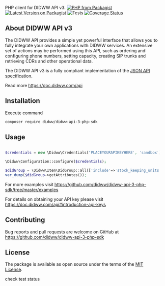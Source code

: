 PHP client for DIDWW API v3.
[![PHP from Packagist](https://img.shields.io/packagist/php-v/didww/didww-api-3-php-sdk.svg)](https://packagist.org/packages/didww/didww-api-3-php-sdk)
[![Latest Version on Packagist](https://img.shields.io/packagist/v/didww/didww-api-3-php-sdk.svg)](https://packagist.org/packages/didww/didww-api-3-php-sdk)
![Tests](https://github.com/didww/didww-api-3-php-sdk/workflows/Tests/badge.svg)
[![Coverage Status](https://coveralls.io/repos/github/didww/didww-api-3-php-sdk/badge.svg?branch=master)](https://coveralls.io/github/didww/didww-api-3-php-sdk?branch=master)

About DIDWW API v3
-----

The DIDWW API provides a simple yet powerful interface that allows you to fully integrate your own applications with DIDWW services. An extensive set of actions may be performed using this API, such as ordering and configuring phone numbers, setting capacity, creating SIP trunks and retrieving CDRs and other operational data.

The DIDWW API v3 is a fully compliant implementation of the [JSON API specification](http://jsonapi.org/format/).

Read more https://doc.didww.com/api

## Installation

Execute command

```sh
composer require didww/didww-api-3-php-sdk
```

## Usage

```php

$credentials = new \Didww\Credentials('PLACEYOURAPIKEYHERE', 'sandbox');

\Didww\Configuration::configure($credentials);

$didGroup = \Didww\Item\DidGroup::all(['include'=>'stock_keeping_units', 'filter' => ['area_name' => 'Acapulco']])->getData()[0];
var_dump($didGroup->getAttributes());
```

For more examples visit https://github.com/didww/didww-api-3-php-sdk/tree/master/examples

For details on obtaining your API key please visit https://doc.didww.com/api#introduction-api-keys

## Contributing

Bug reports and pull requests are welcome on GitHub at https://github.com/didww/didww-api-3-php-sdk

## License

The package is available as open source under the terms of the [MIT License](https://opensource.org/licenses/MIT).

check test status
